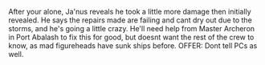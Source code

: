 
After your alone, Ja'nus reveals he took a little more damage then initially revealed.  He says the repairs made are failing and cant dry out due to the storms, and he's going a little crazy.  He'll need help from Master Archeron in Port Abalash to fix this for good, but doesnt want the rest of the crew to know, as mad figureheads have sunk ships before.  OFFER: Dont tell PCs as well.
